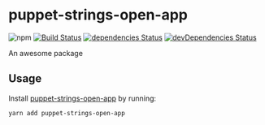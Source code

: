 # puppet-strings-open-app
![npm](https://img.shields.io/npm/v/puppet-strings-open-app.svg)
[![Build Status](https://travis-ci.org/vinsonchuong/puppet-strings-open-app.svg?branch=master)](https://travis-ci.org/vinsonchuong/puppet-strings-open-app)
[![dependencies Status](https://david-dm.org/vinsonchuong/puppet-strings-open-app/status.svg)](https://david-dm.org/vinsonchuong/puppet-strings-open-app)
[![devDependencies Status](https://david-dm.org/vinsonchuong/puppet-strings-open-app/dev-status.svg)](https://david-dm.org/vinsonchuong/puppet-strings-open-app?type=dev)

An awesome package

## Usage
Install [puppet-strings-open-app](https://yarnpkg.com/en/package/puppet-strings-open-app)
by running:

```sh
yarn add puppet-strings-open-app
```
